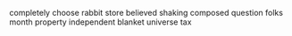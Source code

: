 completely choose rabbit store believed shaking composed question folks month property independent blanket universe tax